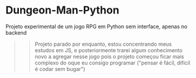 # Dungeon-Man-Python
 Projeto experimental de um jogo RPG em Python sem interface, apenas no backend

 >> Projeto parado por enquanto, estou concentrando meus estudos em JS, e posteriormente trarei algum conhecimento novo a agregar nesse jogo pois o projeto começou ficar mais complexo do oque eu consigo programar ("pensar é fácil, difícil é codar sem bugar")
